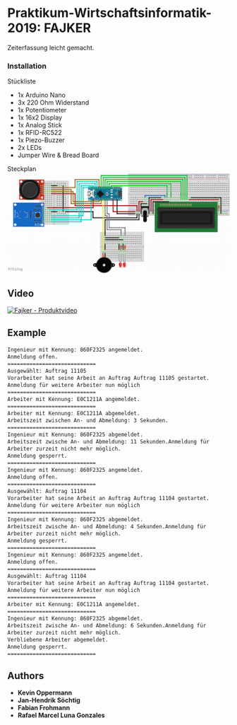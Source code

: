 # Praktikum-Wirtschaftsinformatik-2019: FAJKER

Zeiterfassung leicht gemacht.

### Installation

Stückliste
- 1x Arduino Nano
- 3x 220 Ohm Widerstand
- 1x Potentiometer
- 1x 16x2 Display
- 1x Analog Stick
- 1x RFID-RC522
- 1x Piezo-Buzzer
- 2x LEDs
- Jumper Wire & Bread Board

Steckplan
![alt text](https://github.com/SoecJan/Praktikum-Wirtschaftsinformatik-2019/blob/master/doc/fajker-steckplan.png)

## Video

[![Fajker - Produktvideo](https://img.youtube.com/vi/fUpLvI6CNTE/0.jpg)](https://www.youtube.com/watch?v=fUpLvI6CNTE "Fajker - Produktvideo")

## Example
```
Ingenieur mit Kennung: 860F2325 angemeldet.
Anmeldung offen.
============================
Ausgewählt: Auftrag 11105
Vorarbeiter hat seine Arbeit an Auftrag Auftrag 11105 gestartet.
Anmeldung für weitere Arbeiter nun möglich
============================
Arbeiter mit Kennung: E0C1211A angemeldet.
============================
Arbeiter mit Kennung: E0C1211A abgemeldet.
Arbeitszeit zwischen An- und Abmeldung: 3 Sekunden.
============================
Ingenieur mit Kennung: 860F2325 abgemeldet.
Arbeitszeit zwische An- und Abmeldung: 11 Sekunden.Anmeldung für Arbeiter zurzeit nicht mehr möglich.
Anmeldung gesperrt.
============================
Ingenieur mit Kennung: 860F2325 angemeldet.
Anmeldung offen.
============================
Ausgewählt: Auftrag 11104
Vorarbeiter hat seine Arbeit an Auftrag Auftrag 11104 gestartet.
Anmeldung für weitere Arbeiter nun möglich
============================
Ingenieur mit Kennung: 860F2325 abgemeldet.
Arbeitszeit zwische An- und Abmeldung: 4 Sekunden.Anmeldung für Arbeiter zurzeit nicht mehr möglich.
Anmeldung gesperrt.
============================
Ingenieur mit Kennung: 860F2325 angemeldet.
Anmeldung offen.
============================
Ausgewählt: Auftrag 11104
Vorarbeiter hat seine Arbeit an Auftrag Auftrag 11104 gestartet.
Anmeldung für weitere Arbeiter nun möglich
============================
Arbeiter mit Kennung: E0C1211A angemeldet.
============================
Ingenieur mit Kennung: 860F2325 abgemeldet.
Arbeitszeit zwische An- und Abmeldung: 6 Sekunden.Anmeldung für Arbeiter zurzeit nicht mehr möglich.
Verbliebene Arbeiter abgemeldet.
Anmeldung gesperrt.
============================
```

## Authors

* **Kevin Oppermann**
* **Jan-Hendrik Söchtig** 
* **Fabian Frohmann** 
* **Rafael Marcel Luna Gonzales** 
